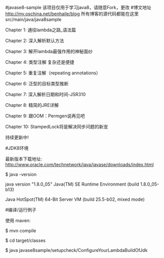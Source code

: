 #javase8-sample
该项目仅用于学习java8，请随意Fork，更改
#博文地址
http://my.oschina.net/benhaile/blog
所有博客的源代码都能在这里 src/main/java/java8sample

Chapter 1: 通往lambda之路_语法篇

Chapter 2: 深入解析默认方法

Chapter 3: 解开lambda最强作用的神秘面纱

Chapter 4: 类型注解 复杂还是便捷

Chapter 5: 重复注解（repeating annotations）

Chapter 6: 泛型的目标类型推断

Chapter 7: 深入解析日期和时间-JSR310

Chapter 8: 精简的JRE详解

Chapter 9: 跟OOM：Permgen说再见吧

Chapter 10: StampedLock将是解决同步问题的新宠

持续更新中!

#JDK8环境

最新版本下载地址: http://www.oracle.com/technetwork/java/javase/downloads/index.html

$ java -version

java version "1.8.0_05" Java(TM) SE Runtime Environment (build 1.8.0_05-b13) 

Java HotSpot(TM) 64-Bit Server VM (build 25.5-b02, mixed mode)

#编译/运行例子

使用 maven:

$ mvn compile

$ cd target/classes

$ java javase8sample/setupcheck/ConfigureYourLambdaBuildOfJdk
